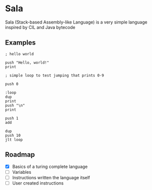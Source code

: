 # Sala

Sala (Stack-based Assembly-like Language) is a very simple language inspired by CIL and Java bytecode

## Examples

```
; hello world

push "Hello, world!"
print
```

```
; simple loop to test jumping that prints 0-9

push 0

:loop
dup
print
push "\n"
print

push 1
add

dup
push 10
jlt loop
```

## Roadmap

- [x] Basics of a turing complete language
- [ ] Variables
- [ ] Instructions written the language itself
- [ ] User created instructions